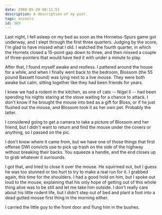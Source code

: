 ```yaml
---
date: 2008-05-20 08:11:51
description: A description of my post.
tags: animals
id: 369
---
```

Last night, I fell asleep on my bed as soon as the Hornetss-Spurs game got underway, and I slept through the first three quarters.  Judging by the score, I'm glad to have missed what I did.  I watched the fourth quarter, in which the Hornets closed a 15-point gap down to three, and then missed a couple of three-pointers that would have tied it with under a minute to play.  

After that, I found myself awake and restless.  I pattered around the house for a while, and when I finally went back to the bedroom, Blossom (the 55 pound Bassett hound) was lying next to a live mouse.  They were both awake but calm, sitting together like they had been friends for years.
<!--more-->
I knew we had a rodent in the kitchen, as one of cats -- Nigel II -- had been spending his nights staring at the stove waiting for a chance to attack.  I don't know if he brought the mouse into bed as a gift for Bloss, or if he just flushed out the mouse, and Blossom took it as her own pet.  Probably the latter. 

I considered going to get a camera to take a picture of Blossom and her friend, but I didn't want to return and find the mouse under the covers or anything, so I passed on the pic.

I don't know where it came from, but we have one of those things that first offense DWI convicts use to pick up trash on the side of the highway without breaking their backs.  You squeeze a handle, and the end closes up to grab whatever it surrounds.

I got that, and tried to close it over the mouse.  He squirmed out, but I guess he was too stunned or too hurt to try to make a real run for it.  I grabbed again, this time for the shoulders.  I had a good hold on him, but I spoke out loud to the mouse, explaining that his only hope of getting out of this whole thing alive was to be still and let me take him outside.  I don't really care about his little rodent life, but I didn't step out of bed and plant a foot into a dead gutted mouse first thing in the morning either.

I carried the little guy to the front door and flung him in the bushes.